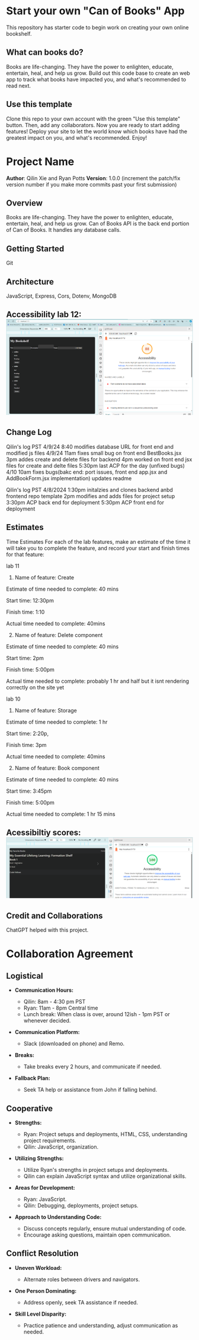# Start your own "Can of Books" App

This repository has starter code to begin work on creating your own online bookshelf.

## What can books do?

Books are life-changing. They have the power to enlighten, educate, entertain, heal, and help us grow. Build out this code base to create an web app to track what books have impacted you, and what's recommended to read next.

## Use this template

Clone this repo to your own account with the green "Use this template" button. Then, add any collaborators. Now you are ready to start adding features! Deploy your site to let the world know which books have had the greatest impact on you, and what's recommended. Enjoy!


# Project Name

**Author**: Qilin Xie and Ryan Potts
**Version**: 1.0.0 (increment the patch/fix version number if you make more commits past your first submission)

## Overview
Books are life-changing. They have the power to enlighten, educate, entertain, heal, and help us grow. Can of Books API is the back end portion of Can of Books. It handles any database calls.

## Getting Started
Git 

## Architecture
JavaScript, Express, Cors, Dotenv, MongoDB

## Accessibility lab 12: ![alt text](image-1.png)

## Change Log
Qilin's log PST 
4/9/24 8:40 modifies database URL for front end and modified js files
4/9/24 11am fixes small bug on front end BestBooks.jsx
3pm addes create and delete files for backend
4pm worked on front end jsx files for create and delte files
5:30pm last ACP for the day (unfixed bugs)
4/10 10am fixes bugs(bakc end: port issues, front end app.jsx and AddBookForm.jsx implementation)
updates readme


Qilin's log PST 
4/8/2024 1:30pm initalzies and clones backend anbd frontend repo template 
2pm modifies and adds files for project setup
3:30pm ACP back end for deployment
5:30pm ACP front end for deployment


## Estimates

Time Estimates
For each of the lab features, make an estimate of the time it will take you to complete the feature, and record your start and finish times for that feature:


lab 11

1. Name of feature: Create

Estimate of time needed to complete: 40 mins

Start time: 12:30pm

Finish time: 1:10

Actual time needed to complete: 40mins


2. Name of feature: Delete component

Estimate of time needed to complete: 40 mins

Start time: 2pm

Finish time: 5:00pm

Actual time needed to complete: probably 1 hr and half but it isnt rendering correctly on the site yet

lab 10
1. Name of feature: Storage

Estimate of time needed to complete: 1 hr

Start time: 2:20p,

Finish time: 3pm

Actual time needed to complete: 40mins


2. Name of feature: Book component

Estimate of time needed to complete: 40 mins

Start time: 3:45pm

Finish time: 5:00pm

Actual time needed to complete: 1 hr 15 mins


## Acessibiltiy scores:![alt text](image.png)


## Credit and Collaborations
ChatGPT helped with this project.


# Collaboration Agreement

## Logistical
- **Communication Hours:**
  - Qilin: 8am - 4:30 pm PST
  - Ryan: 11am - 8pm Central time
  - Lunch break: When class is over, around 12ish - 1pm PST or whenever decided.

- **Communication Platform:**
  - Slack (downloaded on phone) and Remo.

- **Breaks:**
  - Take breaks every 2 hours, and communicate if needed.

- **Fallback Plan:**
  - Seek TA help or assistance from John if falling behind.

## Cooperative
- **Strengths:**
  - Ryan: Project setups and deployments, HTML, CSS, understanding project requirements.
  - Qilin: JavaScript, organization.

- **Utilizing Strengths:**
  - Utilize Ryan's strengths in project setups and deployments.
  - Qilin can explain JavaScript syntax and utilize organizational skills.

- **Areas for Development:**
  - Ryan: JavaScript.
  - Qilin: Debugging, deployments, project setups.

- **Approach to Understanding Code:**
  - Discuss concepts regularly, ensure mutual understanding of code.
  - Encourage asking questions, maintain open communication.

## Conflict Resolution
- **Uneven Workload:**
  - Alternate roles between drivers and navigators.

- **One Person Dominating:**
  - Address openly, seek TA assistance if needed.

- **Skill Level Disparity:**
  - Practice patience and understanding, adjust communication as needed.
